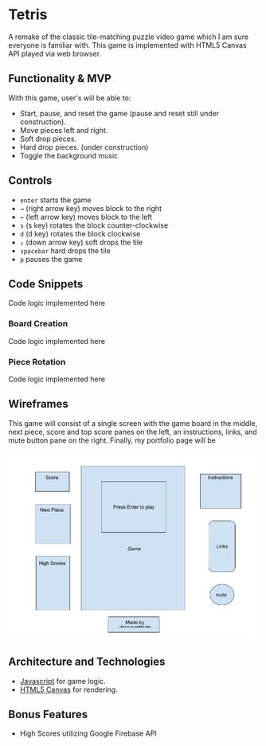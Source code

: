# Tetris
A remake of the classic tile-matching puzzle video game which I am sure everyone is familiar with.
This game is implemented with HTML5 Canvas API played via web browser.

## Functionality & MVP
With this game, user's will be able to:

+ Start, pause, and reset the game (pause and reset still under construction).
+ Move pieces left and right.
+ Soft drop pieces.
+ Hard drop pieces. (under construction)
+ Toggle the background music

## Controls
+ `enter` starts the game
+ `→` (right arrow key) moves block to the right
+ `←` (left arrow key) moves block to the left
+ `s` (s key) rotates the block counter-clockwise
+ `d` (d key) rotates the block clockwise
+ `↓` (down arrow key) soft drops the tile
+ `spacebar` hard drops the tile
+ `p` pauses the game

## Code Snippets
Code logic implemented here

### Board Creation
Code logic implemented here

### Piece Rotation
Code logic implemented here

## Wireframes
This game will consist of a single screen with the game board in the middle, next piece, score and
top score panes on the left, an instructions, links, and mute button pane on the right. Finally, my
portfolio page will be

![Wireframes](https://github.com/rafgarciaa/Tetris/blob/master/assets/tetris_wireframes.jpg)

## Architecture and Technologies
+ [Javascript](https://www.javascript.com/) for game logic.
+ [HTML5 Canvas](https://developer.mozilla.org/en-US/docs/Web/API/Canvas_API) for rendering.


## Bonus Features
+ High Scores utilizing Google Firebase API

